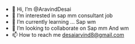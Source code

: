 - 👋 Hi, I’m @AravindDesai
- 👀 I’m interested in sap mm consultant job
- 🌱 I’m currently learning ... Sap wm
- 💞️ I’m looking to collaborate on Sap mm And wm
- 📫 How to reach me desaiarvind8@gmail.com

<!---
AravindDesai/AravindDesai is a ✨ special ✨ repository because its `README.md` (this file) appears on your GitHub profile.
You can click the Preview link to take a look at your changes.
--->
